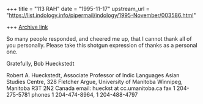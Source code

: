 +++
title = "113 RAH"
date = "1995-11-17"
upstream_url = "https://list.indology.info/pipermail/indology/1995-November/003586.html"

+++
[Archive link](https://list.indology.info/pipermail/indology/1995-November/003586.html)

So many people responded, and cheered me up, that I cannot thank all of 
you personally. Please take this shotgun expression of thanks as a 
personal one. 

Gratefully,
Bob Hueckstedt

Robert A. Hueckstedt, Associate Professor of Indic Languages
Asian Studies Centre, 328 Fletcher Argue, University of Manitoba
Winnipeg, Manitoba R3T 2N2 Canada email: hueckst at cc.umanitoba.ca
fax 1 204-275-5781 phones 1 204-474-8964, 1 204-488-4797






